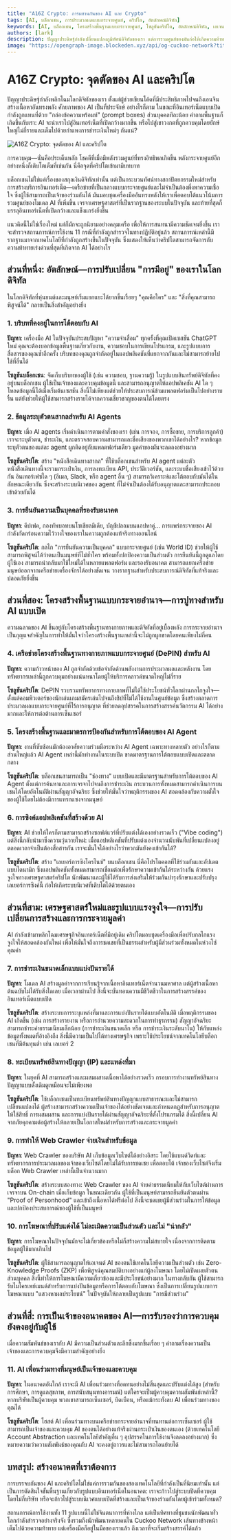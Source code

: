 ```yaml
---
title: "A16Z Crypto: การผสานกันของ AI และ Crypto"
tags: [AI, บล็อกเชน, การประมวลผลแบบกระจายศูนย์, คริปโต, อัตลักษณ์ดิจิทัล]
keywords: [AI, บล็อกเชน, โครงสร้างพื้นฐานแบบกระจายศูนย์, โซลูชันคริปโต, อัตลักษณ์ดิจิทัล, เอเจนต์ AI, การพิสูจน์ตัวตนบุคคล, เครือข่ายแบบกระจายศูนย์]
authors: [lark]
description: ปัญญาประดิษฐ์กำลังเปลี่ยนแปลงภูมิทัศน์ดิจิทัลของเรา แต่การรวมศูนย์ของมันก่อให้เกิดความท้าทาย สำรวจว่าเทคโนโลยีบล็อกเชนนำเสนอโซลูชันแบบกระจายศูนย์เพื่อปรับเปลี่ยนอนาคตของ AI ได้อย่างไร เพื่อให้มั่นใจได้ถึงอินเทอร์เน็ตที่เปิดกว้างและเท่าเทียมกันมากขึ้น
image: "https://opengraph-image.blockeden.xyz/api/og-cuckoo-network?title=A16Z%20Crypto%3A%20%E0%B8%81%E0%B8%B2%E0%B8%A3%E0%B8%9C%E0%B8%AA%E0%B8%B2%E0%B8%99%E0%B8%81%E0%B8%B1%E0%B8%99%E0%B8%82%E0%B8%AD%E0%B8%87%20AI%20%E0%B9%81%E0%B8%A5%E0%B8%B0%20Crypto"
---
```


# A16Z Crypto: จุดตัดของ AI และคริปโต

ปัญญาประดิษฐ์กำลังพลิกโฉมโลกดิจิทัลของเรา ตั้งแต่ผู้ช่วยเขียนโค้ดที่มีประสิทธิภาพไปจนถึงเอนจินสร้างเนื้อหาอันทรงพลัง ศักยภาพของ AI เป็นที่ประจักษ์ อย่างไรก็ตาม ในขณะที่อินเทอร์เน็ตแบบเปิดกำลังถูกแทนที่ด้วย "กล่องข้อความพร้อมท์" (prompt boxes) ส่วนบุคคลทีละน้อย คำถามพื้นฐานก็เกิดขึ้นกับเรา: AI จะนำเราไปสู่อินเทอร์เน็ตที่เปิดกว้างมากขึ้น หรือไปสู่เขาวงกตที่ถูกควบคุมโดยยักษ์ใหญ่ไม่กี่รายและเต็มไปด้วยกำแพงการชำระเงินใหม่ๆ กันแน่?

![A16Z Crypto: จุดตัดของ AI และคริปโต](https://opengraph-image.blockeden.xyz/api/og-cuckoo-network?title=A16Z%20Crypto%3A%20จุดตัดของ%20AI%20และคริปโต)

การควบคุม—นั่นคือประเด็นหลัก โชคดีที่เมื่อมีพลังรวมศูนย์ที่ทรงอิทธิพลเกิดขึ้น พลังกระจายศูนย์อีกอย่างหนึ่งก็เติบโตเต็มที่เช่นกัน นี่คือจุดที่คริปโตเข้ามามีบทบาท

บล็อกเชนไม่ใช่แค่เรื่องของสกุลเงินดิจิทัลเท่านั้น แต่เป็นกระบวนทัศน์ทางสถาปัตยกรรมใหม่สำหรับการสร้างบริการอินเทอร์เน็ต—เครือข่ายที่เป็นกลางแบบกระจายศูนย์และไม่จำเป็นต้องพึ่งพาความเชื่อใจ ซึ่งผู้ใช้สามารถเป็นเจ้าของร่วมกันได้ มันมอบชุดเครื่องมืออันทรงพลังให้เราเพื่อตอบโต้แนวโน้มการรวมศูนย์ของโมเดล AI ที่เพิ่มขึ้น เจรจาเศรษฐศาสตร์ที่เป็นรากฐานของระบบในปัจจุบัน และท้ายที่สุดก็บรรลุอินเทอร์เน็ตที่เปิดกว้างและแข็งแกร่งยิ่งขึ้น

แนวคิดนี้ไม่ใช่เรื่องใหม่ แต่ก็มักจะถูกนิยามอย่างคลุมเครือ เพื่อให้การสนทนามีความชัดเจนยิ่งขึ้น เราจะสำรวจสถานการณ์การใช้งาน 11 กรณีที่กำลังถูกสำรวจในทางปฏิบัติอยู่แล้ว สถานการณ์เหล่านี้มีรากฐานมาจากเทคโนโลยีที่กำลังถูกสร้างขึ้นในปัจจุบัน ซึ่งแสดงให้เห็นว่าคริปโตสามารถจัดการกับความท้าทายเร่งด่วนที่สุดที่เกิดจาก AI ได้อย่างไร

## ส่วนที่หนึ่ง: อัตลักษณ์—การปรับเปลี่ยน "การมีอยู่" ของเราในโลกดิจิทัล

ในโลกดิจิทัลที่หุ่นยนต์และมนุษย์เริ่มแยกแยะได้ยากขึ้นเรื่อยๆ "คุณคือใคร" และ "สิ่งที่คุณสามารถพิสูจน์ได้" กลายเป็นสิ่งสำคัญอย่างยิ่ง

### 1. บริบทที่คงอยู่ในการโต้ตอบกับ AI

**ปัญหา**: เครื่องมือ AI ในปัจจุบันประสบปัญหา "ความจำเสื่อม" ทุกครั้งที่คุณเปิดเซสชัน ChatGPT ใหม่ คุณจะต้องบอกข้อมูลพื้นฐานเกี่ยวกับงาน, ความชอบในการเขียนโปรแกรม, และรูปแบบการสื่อสารของคุณซ้ำอีกครั้ง บริบทของคุณถูกจำกัดอยู่ในแอปพลิเคชันที่แยกจากกันและไม่สามารถย้ายไปใช้ที่อื่นได้

**โซลูชันบล็อกเชน**: จัดเก็บบริบทของผู้ใช้ (เช่น ความชอบ, ฐานความรู้) ในรูปแบบสินทรัพย์ดิจิทัลที่คงอยู่บนบล็อกเชน ผู้ใช้เป็นเจ้าของและควบคุมข้อมูลนี้ และสามารถอนุญาตให้แอปพลิเคชัน AI ใด ๆ โหลดข้อมูลนี้ได้เมื่อเริ่มต้นเซสชัน สิ่งนี้ไม่เพียงแต่ช่วยให้ประสบการณ์ข้ามแพลตฟอร์มเป็นไปอย่างราบรื่น แต่ยังช่วยให้ผู้ใช้สามารถสร้างรายได้จากความเชี่ยวชาญของตนได้โดยตรง

### 2. ข้อมูลระบุตัวตนสากลสำหรับ AI Agents

**ปัญหา**: เมื่อ AI agents เริ่มดำเนินการตามคำสั่งของเรา (เช่น การจอง, การซื้อขาย, การบริการลูกค้า) เราจะระบุตัวตน, ชำระเงิน, และตรวจสอบความสามารถและชื่อเสียงของพวกเขาได้อย่างไร? หากข้อมูลระบุตัวตนของแต่ละ agent ผูกติดอยู่กับแพลตฟอร์มเดียว มูลค่าของมันจะลดลงอย่างมาก

**โซลูชันคริปโต**: สร้าง "หนังสือเดินทางสากล" ที่ใช้บล็อกเชนสำหรับ AI agent แต่ละตัว หนังสือเดินทางนี้จะรวมกระเป๋าเงิน, การลงทะเบียน API, ประวัติเวอร์ชัน, และระบบชื่อเสียงเข้าไว้ด้วยกัน อินเทอร์เฟซใด ๆ (อีเมล, Slack, หรือ agent อื่น ๆ) สามารถวิเคราะห์และโต้ตอบกับมันได้ในลักษณะเดียวกัน ซึ่งจะสร้างระบบนิเวศของ agent ที่ไม่จำเป็นต้องได้รับอนุญาตและสามารถประกอบเข้าด้วยกันได้

### 3. การยืนยันความเป็นบุคคลที่รองรับอนาคต

**ปัญหา**: ดีปเฟค, กองทัพบอทบนโซเชียลมีเดีย, บัญชีปลอมบนแอปหาคู่... การแพร่กระจายของ AI กำลังกัดกร่อนความไว้วางใจของเราในความถูกต้องแท้จริงทางออนไลน์

**โซลูชันคริปโต**: กลไก "การยืนยันความเป็นบุคคล" แบบกระจายศูนย์ (เช่น World ID) ช่วยให้ผู้ใช้สามารถพิสูจน์ได้ว่าตนเป็นมนุษย์ที่ไม่ซ้ำใคร พร้อมทั้งปกป้องความเป็นส่วนตัว การยืนยันนี้ถูกดูแลโดยผู้ใช้เอง สามารถนำกลับมาใช้ใหม่ได้ในหลายแพลตฟอร์ม และรองรับอนาคต สามารถแยกเครือข่ายมนุษย์ออกจากเครือข่ายเครื่องจักรได้อย่างชัดเจน วางรากฐานสำหรับประสบการณ์ดิจิทัลที่แท้จริงและปลอดภัยยิ่งขึ้น

## ส่วนที่สอง: โครงสร้างพื้นฐานแบบกระจายอำนาจ—การปูทางสำหรับ AI แบบเปิด

ความฉลาดของ AI ขึ้นอยู่กับโครงสร้างพื้นฐานทางกายภาพและดิจิทัลที่อยู่เบื้องหลัง การกระจายอำนาจเป็นกุญแจสำคัญในการทำให้มั่นใจว่าโครงสร้างพื้นฐานเหล่านี้จะไม่ถูกผูกขาดโดยคนเพียงไม่กี่คน

### 4. เครือข่ายโครงสร้างพื้นฐานทางกายภาพแบบกระจายศูนย์ (DePIN) สำหรับ AI

**ปัญหา**: ความก้าวหน้าของ AI ถูกจำกัดด้วยข้อจำกัดด้านพลังงานการประมวลผลและพลังงาน โดยทรัพยากรเหล่านี้ถูกควบคุมอย่างแน่นหนาโดยผู้ให้บริการคลาวด์ขนาดใหญ่ไม่กี่ราย

**โซลูชันคริปโต**: DePIN รวบรวมทรัพยากรทางกายภาพที่ไม่ได้ใช้ประโยชน์ทั่วโลกผ่านกลไกจูงใจ—ตั้งแต่คอมพิวเตอร์ของนักเล่นเกมสมัครเล่นไปจนถึงชิปที่ไม่ได้ใช้งานในศูนย์ข้อมูล ซึ่งสร้างตลาดการประมวลผลแบบกระจายศูนย์ที่ไร้การอนุญาต ที่ช่วยลดอุปสรรคในการสร้างสรรค์นวัตกรรม AI ได้อย่างมากและให้การต่อต้านการเซ็นเซอร์

### 5. โครงสร้างพื้นฐานและมาตรการป้องกันสำหรับการโต้ตอบของ AI Agent

**ปัญหา**: งานที่ซับซ้อนมักต้องอาศัยความร่วมมือระหว่าง AI Agent เฉพาะทางหลายตัว อย่างไรก็ตาม ส่วนใหญ่แล้ว AI Agent เหล่านี้มักทำงานในระบบปิด ขาดมาตรฐานการโต้ตอบแบบเปิดและตลาดกลาง

**โซลูชันคริปโต**: บล็อกเชนสามารถเป็น "ช่องทาง" แบบเปิดและมีมาตรฐานสำหรับการโต้ตอบของ AI Agent ตั้งแต่การค้นหาและการเจรจาไปจนถึงการชำระเงิน กระบวนการทั้งหมดสามารถดำเนินการบนเชนได้โดยอัตโนมัติผ่านสัญญาอัจฉริยะ ซึ่งช่วยให้มั่นใจว่าพฤติกรรมของ AI สอดคล้องกับความตั้งใจของผู้ใช้โดยไม่ต้องมีการแทรกแซงจากมนุษย์

### 6. การซิงค์แอปพลิเคชันที่สร้างด้วย AI

**ปัญหา**: AI ช่วยให้ใครก็ตามสามารถสร้างซอฟต์แวร์ที่ปรับแต่งได้เองอย่างรวดเร็ว ("Vibe coding") แต่สิ่งนี้กลับนำมาซึ่งความวุ่นวายใหม่: เมื่อแอปพลิเคชันที่ปรับแต่งเองจำนวนนับพันที่เปลี่ยนแปลงอยู่ตลอดเวลาจำเป็นต้องสื่อสารกัน เราจะมั่นใจได้อย่างไรว่าพวกมันยังคงเข้ากันได้?

**โซลูชันคริปโต**: สร้าง "เลเยอร์การซิงโครไนซ์" บนบล็อกเชน นี่คือโปรโตคอลที่ใช้ร่วมกันและอัปเดตแบบไดนามิก ซึ่งแอปพลิเคชันทั้งหมดสามารถเชื่อมต่อเพื่อรักษาความเข้ากันได้ระหว่างกัน ด้วยแรงจูงใจทางเศรษฐศาสตร์คริปโต นักพัฒนาและผู้ใช้ได้รับการส่งเสริมให้ร่วมกันบำรุงรักษาและปรับปรุงเลเยอร์การซิงค์นี้ ก่อให้เกิดระบบนิเวศที่เติบโตได้ด้วยตนเอง

## ส่วนที่สาม: เศรษฐศาสตร์ใหม่และรูปแบบแรงจูงใจ—การปรับเปลี่ยนการสร้างและการกระจายมูลค่า

AI กำลังเข้ามาพลิกโฉมเศรษฐกิจอินเทอร์เน็ตที่มีอยู่เดิม คริปโตมอบชุดเครื่องมือเพื่อปรับกลไกแรงจูงใจให้สอดคล้องกันใหม่ เพื่อให้มั่นใจถึงการชดเชยที่เป็นธรรมสำหรับผู้มีส่วนร่วมทั้งหมดในห่วงโซ่คุณค่า

### 7. การชำระเงินขนาดเล็กแบบแบ่งปันรายได้

**ปัญหา**: โมเดล AI สร้างมูลค่าจากการเรียนรู้จากเนื้อหาอินเทอร์เน็ตจำนวนมหาศาล แต่ผู้สร้างเนื้อหาต้นฉบับไม่ได้รับสิ่งใดเลย เมื่อเวลาผ่านไป สิ่งนี้จะบั่นทอนความมีชีวิตชีวาในการสร้างสรรค์ของอินเทอร์เน็ตแบบเปิด

**โซลูชันคริปโต**: สร้างระบบการระบุแหล่งที่มาและการแบ่งปันรายได้แบบอัตโนมัติ เมื่อพฤติกรรมของ AI เกิดขึ้น (เช่น การสร้างรายงาน หรือการอำนวยความสะดวกในการทำธุรกรรม) สัญญาอัจฉริยะสามารถชำระค่าธรรมเนียมเล็กน้อย (การชำระเงินขนาดเล็ก หรือ การชำระเงินระดับนาโน) ให้กับแหล่งข้อมูลทั้งหมดที่อ้างอิงถึง สิ่งนี้มีความเป็นไปได้ทางเศรษฐกิจ เพราะใช้ประโยชน์จากเทคโนโลยีบล็อกเชนที่มีต้นทุนต่ำ เช่น เลเยอร์ 2

### 8. ทะเบียนทรัพย์สินทางปัญญา (IP) และแหล่งที่มา

**ปัญหา**: ในยุคที่ AI สามารถสร้างและผสมผสานเนื้อหาได้อย่างรวดเร็ว กรอบการทำงานทรัพย์สินทางปัญญาแบบดั้งเดิมดูเหมือนจะไม่เพียงพอ

**โซลูชันคริปโต**: ใช้บล็อกเชนเป็นทะเบียนทรัพย์สินทางปัญญาแบบสาธารณะและไม่สามารถเปลี่ยนแปลงได้ ผู้สร้างสามารถสร้างความเป็นเจ้าของได้อย่างชัดเจนและกำหนดกฎสำหรับการอนุญาตให้ใช้สิทธิ์ การผสมผสาน และการแบ่งปันรายได้ผ่านสัญญาอัจฉริยะที่ตั้งโปรแกรมได้ สิ่งนี้เปลี่ยน AI จากภัยคุกคามต่อผู้สร้างให้กลายเป็นโอกาสใหม่สำหรับการสร้างและกระจายมูลค่า

### 9. การทำให้ Web Crawler จ่ายเงินสำหรับข้อมูล

**ปัญหา**: Web Crawler ของบริษัท AI เก็บข้อมูลเว็บไซต์ได้อย่างอิสระ โดยใช้แบนด์วิดท์และทรัพยากรการประมวลผลของเจ้าของเว็บไซต์โดยไม่ได้รับการชดเชย เพื่อตอบโต้ เจ้าของเว็บไซต์จึงเริ่มบล็อก Web Crawler เหล่านี้เป็นจำนวนมาก

**โซลูชันคริปโต**: สร้างระบบสองทาง: Web Crawler ของ AI จ่ายค่าธรรมเนียมให้กับเว็บไซต์ผ่านการเจรจาบน On-chain เมื่อเก็บข้อมูล ในขณะเดียวกัน ผู้ใช้ที่เป็นมนุษย์สามารถยืนยันตัวตนผ่าน "Proof of Personhood" และเข้าถึงเนื้อหาได้ฟรีต่อไป สิ่งนี้จะชดเชยผู้มีส่วนร่วมในการให้ข้อมูลและปกป้องประสบการณ์ของผู้ใช้ที่เป็นมนุษย์

### 10. การโฆษณาที่ปรับแต่งได้ ไม่ละเมิดความเป็นส่วนตัว และไม่ "น่ากลัว"

**ปัญหา**: การโฆษณาในปัจจุบันมักจะไม่เกี่ยวข้องหรือไม่ก็สร้างความไม่สบายใจ เนื่องจากการติดตามข้อมูลผู้ใช้มากเกินไป

**โซลูชันคริปโต**: ผู้ใช้สามารถอนุญาตให้เอเจนต์ AI ของตนใช้เทคโนโลยีความเป็นส่วนตัว เช่น Zero-Knowledge Proofs (ZKP) เพื่อพิสูจน์คุณสมบัติบางอย่างแก่ผู้ลงโฆษณา โดยไม่เปิดเผยตัวตนส่วนบุคคล สิ่งนี้ทำให้การโฆษณามีความเกี่ยวข้องและมีประโยชน์อย่างมาก ในทางกลับกัน ผู้ใช้สามารถรับไมโครเพย์เมนต์สำหรับการแบ่งปันข้อมูลหรือการโต้ตอบกับโฆษณา ซึ่งเป็นการเปลี่ยนรูปแบบการโฆษณาแบบ "แสวงหาผลประโยชน์" ในปัจจุบันให้กลายเป็นรูปแบบ "การมีส่วนร่วม"

## ส่วนที่สี่: การเป็นเจ้าของอนาคตของ AI—การรับรองว่าการควบคุมยังคงอยู่กับผู้ใช้

เมื่อความสัมพันธ์ของเรากับ AI มีความเป็นส่วนตัวและลึกซึ้งมากขึ้นเรื่อย ๆ คำถามเรื่องความเป็นเจ้าของและการควบคุมจึงมีความสำคัญอย่างยิ่ง

### 11. AI เพื่อนร่วมทางที่มนุษย์เป็นเจ้าของและควบคุม

**ปัญหา**: ในอนาคตอันใกล้ เราจะมี AI เพื่อนร่วมทางที่อดทนอย่างไม่สิ้นสุดและปรับแต่งได้สูง (สำหรับการศึกษา, การดูแลสุขภาพ, การสนับสนุนทางอารมณ์) แต่ใครจะเป็นผู้ควบคุมความสัมพันธ์เหล่านี้? หากบริษัทเป็นผู้ควบคุม พวกเขาสามารถเซ็นเซอร์, บิดเบือน, หรือแม้กระทั่งลบ AI เพื่อนร่วมทางของคุณได้

**โซลูชันคริปโต**: โฮสต์ AI เพื่อนร่วมทางบนเครือข่ายกระจายอำนาจที่ทนทานต่อการเซ็นเซอร์ ผู้ใช้สามารถเป็นเจ้าของและควบคุม AI ของตนได้อย่างแท้จริงผ่านกระเป๋าเงินของตนเอง (ด้วยเทคโนโลยี Account Abstraction และเทคโนโลยีสำคัญอื่น ๆ อุปสรรคในการใช้งานจึงลดลงอย่างมาก) ซึ่งหมายความว่าความสัมพันธ์ของคุณกับ AI จะคงอยู่ถาวรและไม่สามารถโอนย้ายได้

## บทสรุป: สร้างอนาคตที่เราต้องการ

การบรรจบกันของ AI และคริปโตไม่ใช่แค่การรวมกันของสองเทคโนโลยีที่กำลังเป็นที่นิยมเท่านั้น แต่เป็นการตัดสินใจขั้นพื้นฐานเกี่ยวกับรูปแบบอินเทอร์เน็ตในอนาคต: เราจะก้าวไปสู่ระบบปิดที่ควบคุมโดยไม่กี่บริษัท หรือจะก้าวไปสู่ระบบนิเวศแบบเปิดที่สร้างและเป็นเจ้าของร่วมกันโดยผู้เข้าร่วมทั้งหมด?

สถานการณ์การใช้งานทั้ง 11 รูปแบบนี้ไม่ใช่จินตนาการที่ห่างไกล แต่เป็นทิศทางที่ชุมชนนักพัฒนาทั่วโลกกำลังสำรวจอย่างจริงจัง ซึ่งรวมถึงนักพัฒนาหลายคนใน Cuckoo Network เส้นทางข้างหน้าเต็มไปด้วยความท้าทาย แต่เครื่องมือก็อยู่ในมือของเราแล้ว ถึงเวลาที่จะเริ่มสร้างสรรค์ได้แล้ว